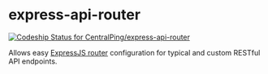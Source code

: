 express-api-router
====================

[ ![Codeship Status for CentralPing/express-api-router](https://codeship.com/projects/cf45c050-82ff-0132-0173-16bd3411ed74/status?branch=master)](https://codeship.com/projects/58014)

Allows easy [ExpressJS router](http://expressjs.com/api.html#router) configuration for typical and custom RESTful API endpoints.
